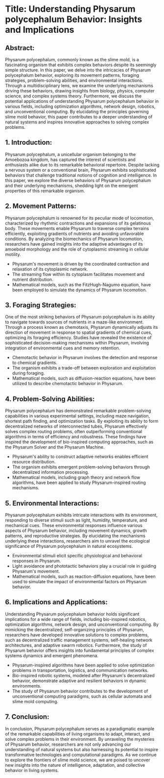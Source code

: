 # Title: Understanding Physarum polycephalum Behavior: Insights and Implications

## Abstract:
Physarum polycephalum, commonly known as the slime mold, is a fascinating organism that exhibits complex behaviors despite its seemingly simple structure. In this paper, we delve into the intricacies of Physarum polycephalum behavior, exploring its movement patterns, foraging strategies, problem-solving abilities, and environmental interactions. Through a multidisciplinary lens, we examine the underlying mechanisms driving these behaviors, drawing insights from biology, physics, computer science, and complex systems theory. Furthermore, we discuss the potential applications of understanding Physarum polycephalum behavior in various fields, including optimization algorithms, network design, robotics, and unconventional computing. By elucidating the principles governing slime mold behavior, this paper contributes to a deeper understanding of natural systems and inspires innovative approaches to solving complex problems.

## 1. Introduction:
Physarum polycephalum, a unicellular organism belonging to the Amoebozoa kingdom, has captured the interest of scientists and enthusiasts alike due to its remarkable behavioral repertoire. Despite lacking a nervous system or a conventional brain, Physarum exhibits sophisticated behaviors that challenge traditional notions of cognition and intelligence. In this paper, we explore the diverse behaviors of Physarum polycephalum and their underlying mechanisms, shedding light on the emergent properties of this remarkable organism.

## 2. Movement Patterns:
Physarum polycephalum is renowned for its peculiar mode of locomotion, characterized by rhythmic contractions and expansions of its gelatinous body. These movements enable Physarum to traverse complex terrains efficiently, exploiting gradients of nutrients and avoiding unfavorable conditions. By analyzing the biomechanics of Physarum locomotion, researchers have gained insights into the adaptive advantages of its amoeboid morphology and the role of cytoplasmic streaming in cellular motility.

- Physarum's movement is driven by the coordinated contraction and relaxation of its cytoplasmic network.
- The streaming flow within its cytoplasm facilitates movement and nutrient distribution.
- Mathematical models, such as the FitzHugh-Nagumo equation, have been employed to simulate the dynamics of Physarum locomotion.

## 3. Foraging Strategies:
One of the most striking behaviors of Physarum polycephalum is its ability to navigate towards sources of nutrients in a maze-like environment. Through a process known as chemotaxis, Physarum dynamically adjusts its direction of movement in response to spatial gradients of chemical cues, optimizing its foraging efficiency. Studies have revealed the existence of sophisticated decision-making mechanisms within Physarum, involving integration of environmental cues and memory retention.

- Chemotactic behavior in Physarum involves the detection and response to chemical gradients.
- The organism exhibits a trade-off between exploration and exploitation during foraging.
- Mathematical models, such as diffusion-reaction equations, have been utilized to describe chemotactic behavior in Physarum.

## 4. Problem-Solving Abilities:
Physarum polycephalum has demonstrated remarkable problem-solving capabilities in various experimental settings, including maze navigation, shortest path finding, and optimization tasks. By exploiting its ability to form decentralized networks of interconnected tubes, Physarum effectively solves complex routing problems, often outperforming conventional algorithms in terms of efficiency and robustness. These findings have inspired the development of bio-inspired computing approaches, such as the Physarum Solver and the Physarum Machine.

- Physarum's ability to construct adaptive networks enables efficient resource distribution.
- The organism exhibits emergent problem-solving behaviors through decentralized information processing.
- Mathematical models, including graph theory and network flow algorithms, have been applied to study Physarum-inspired routing mechanisms.

## 5. Environmental Interactions:
Physarum polycephalum exhibits intricate interactions with its environment, responding to diverse stimuli such as light, humidity, temperature, and mechanical cues. These environmental responses influence various aspects of Physarum behavior, including movement dynamics, growth patterns, and reproductive strategies. By elucidating the mechanisms underlying these interactions, researchers aim to unravel the ecological significance of Physarum polycephalum in natural ecosystems.

- Environmental stimuli elicit specific physiological and behavioral responses in Physarum.
- Light avoidance and phototactic behaviors play a crucial role in guiding Physarum's movement.
- Mathematical models, such as reaction-diffusion equations, have been used to simulate the impact of environmental factors on Physarum behavior.

## 6. Implications and Applications:
Understanding Physarum polycephalum behavior holds significant implications for a wide range of fields, including bio-inspired robotics, optimization algorithms, network design, and unconventional computing. By mimicking the decentralized, self-organizing principles of Physarum, researchers have developed innovative solutions to complex problems, such as decentralized traffic management systems, self-healing network architectures, and adaptive swarm robotics. Furthermore, the study of Physarum behavior offers insights into fundamental principles of complex systems dynamics and emergent phenomena.

- Physarum-inspired algorithms have been applied to solve optimization problems in transportation, logistics, and communication networks.
- Bio-inspired robotic systems, modeled after Physarum's decentralized behavior, demonstrate adaptive and resilient behaviors in dynamic environments.
- The study of Physarum behavior contributes to the development of unconventional computing paradigms, such as cellular automata and slime mold computing.

## 7. Conclusion:
In conclusion, Physarum polycephalum serves as a paradigmatic example of the remarkable capabilities of living organisms to adapt, interact, and solve complex problems in their environment. By unraveling the mysteries of Physarum behavior, researchers are not only advancing our understanding of natural systems but also harnessing its potential to inspire transformative technologies and computational paradigms. As we continue to explore the frontiers of slime mold science, we are poised to uncover new insights into the nature of intelligence, adaptation, and collective behavior in living systems.
